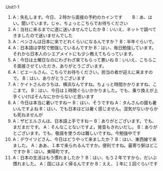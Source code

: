 Unit1-1
1. A：失礼します。今日、２時から面接の予約のカインです　　
   B：あ、はい。聞いています。じゃ、ちょっとこちらでお待ちください
2. A：当社に来るまでに道に迷いませんでしたか
   B：いいえ、ネットで調べてきましたので迷いませんでした
3. A：ベンさんは日本に来でどれくらいになるんですか？
   B：半年ぐらいで。
4. A：日本語は学校で勉強しているんですか
   B：はい、毎日勉強しています。それから日本人のシエアメイトにも少シ教えてもらっています。
5. A：今日は土曜日なのにわざわざ来てもらって悪いね
   B：いいえ、こちらこそ面接させていただき、ありがとうございます。
6. A：ピエールさん、こちらでお待ちください。担当の者が迎えに来ますので。
   B：はい、ありがとうございます
7. A：ケイトさんのうちは、横浜なんですね。ちょっと時間かかりますね、ここまで。
   B：はい、今日は１時間ぐらいかかりました。でも、乗り換えが上手くいけばそんなにかからないと思います
8. A：今日は本当に暑いですねー
   B：はい、そうですね
   A：タんさんの國も暑いんですよね
   B：はい、でも日本ほどは暑く感じません。湿気がないからかも死ねませんが
9.  A：ザビエルさんは、日本語上手ですねー
   B：ありがとございます。でも、まだまだです。
   A：そんなことないですよ。発音もきれいだし。
   B：ありがとございます。でも、敬語を使うのは難しいですね。今勉強中です
11. A：デウイツどさん、今日はどうやって来ましたか？
    B：はい、東西線で来ました。
    A：ああ、１本で来られるんですか。便利ですね。最寄り駅はどこですか
    B：はい。東陽町です。
12. A：日本の生活はもう慣れましたか？
    B：はい、もう２年ですから、だいぶ慣れました。
	A：国にはよく帰るんですか
	B：ええ、１年に１回ぐらいです